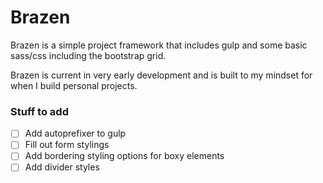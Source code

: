# Brazen

Brazen is a simple project framework that includes gulp and some basic sass/css including the bootstrap grid.

Brazen is current in very early development and is built to my mindset for when I build personal projects.

### Stuff to add

- [ ] Add autoprefixer to gulp
- [ ] Fill out form stylings
- [ ] Add bordering styling options for boxy elements
- [ ] Add divider styles
